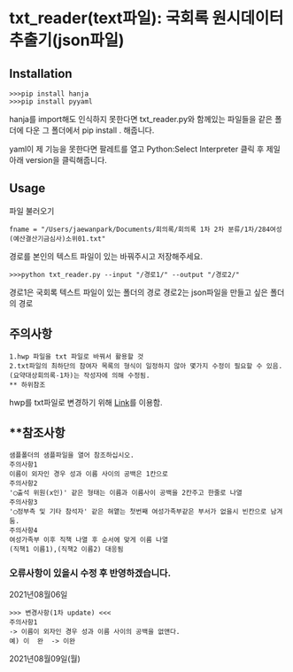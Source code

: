 # txt_reader(text파일): 국회록 원시데이터 추출기(json파일)

## Installation

```
>>>pip install hanja
>>>pip install pyyaml
```

hanja를 import해도 인식하지 못한다면 txt_reader.py와 함께있는 파일들을 같은 폴더에 다운 그 폴더에서 pip install . 해줍니다.

yaml이 제 기능을 못한다면 팔레트를 열고
Python:Select Interpreter 클릭 후
제일 아래 version을 클릭해줍니다.

## Usage

파일 불러오기

```
fname = "/Users/jaewanpark/Documents/회의록/회의록 1차 2차 분류/1차/284여성(예산결산기금심사)소위01.txt"
```

경로를 본인의 텍스트 파일이 있는 바꿔주시고 저장해주세요.

```
>>>python txt_reader.py --input "/경로1/" --output "/경로2/"
```

경로1은 국회록 텍스트 파일이 있는 폴더의 경로
경로2는 json파일을 만들고 싶은 폴더의 경로

## 주의사항

```
1.hwp 파일을 txt 파일로 바꿔서 활용할 것
2.txt파일의 최하단의 참여자 목록의 형식이 일정하지 않아 몇가지 수정이 필요할 수 있음.
(요약대상회의록-1차)는 작성자에 의해 수정됨.
** 하위참조
```

hwp를 txt파일로 변경하기 위해 [Link](https://cloudconvert.com/hwp-to-txt/)를 이용함.

## \*\*참조사항

```
샘플폴더의 샘플파일을 열어 참조하십시오.
주의사항1
이름이 외자인 경우 성과 이름 사이의 공백은 1칸으로
주의사항2
'◯출석 위원(x인)' 같은 형태는 이름과 이름사이 공백을 2칸주고 한줄로 나열
주의사항3
'◯정부측 및 기타 참석자' 같은 혀앹는 첫번째 여성가족부같은 부서가 없을시 빈칸으로 남겨둠.
주의사항4
여성가족부 이후 직책 나열 후 순서에 맞게 이름 나열
(직책1 이름1),(직책2 이름2) 대응됨
```

### 오류사항이 있을시 수정 후 반영하겠습니다.

2021년08월06일

```
>>> 변경사항(1차 update) <<<
주의사항1
-> 이름이 외자인 경우 성과 이름 사이의 공백을 없앤다.
예) 이  완  -> 이완
```

2021년08월09일(월)

